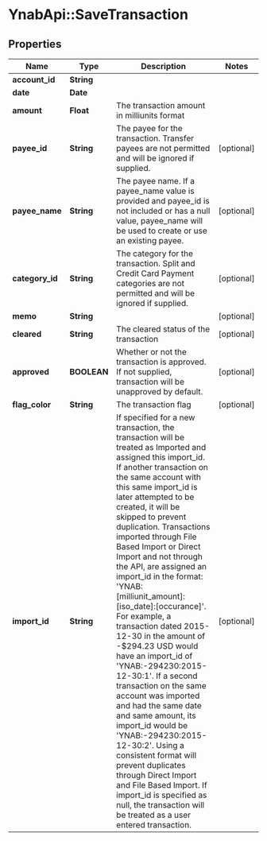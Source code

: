 # YnabApi::SaveTransaction

## Properties
Name | Type | Description | Notes
------------ | ------------- | ------------- | -------------
**account_id** | **String** |  | 
**date** | **Date** |  | 
**amount** | **Float** | The transaction amount in milliunits format | 
**payee_id** | **String** | The payee for the transaction.  Transfer payees are not permitted and will be ignored if supplied. | [optional] 
**payee_name** | **String** | The payee name.  If a payee_name value is provided and payee_id is not included or has a null value, payee_name will be used to create or use an existing payee. | [optional] 
**category_id** | **String** | The category for the transaction.  Split and Credit Card Payment categories are not permitted and will be ignored if supplied. | [optional] 
**memo** | **String** |  | [optional] 
**cleared** | **String** | The cleared status of the transaction | [optional] 
**approved** | **BOOLEAN** | Whether or not the transaction is approved.  If not supplied, transaction will be unapproved by default. | [optional] 
**flag_color** | **String** | The transaction flag | [optional] 
**import_id** | **String** | If specified for a new transaction, the transaction will be treated as Imported and assigned this import_id.  If another transaction on the same account with this same import_id is later attempted to be created, it will be skipped to prevent duplication.  Transactions imported through File Based Import or Direct Import and not through the API, are assigned an import_id in the format: &#39;YNAB:[milliunit_amount]:[iso_date]:[occurance]&#39;.  For example, a transaction dated 2015-12-30 in the amount of -$294.23 USD would have an import_id of &#39;YNAB:-294230:2015-12-30:1&#39;.  If a second transaction on the same account was imported and had the same date and same amount, its import_id would be &#39;YNAB:-294230:2015-12-30:2&#39;.  Using a consistent format will prevent duplicates through Direct Import and File Based Import.  If import_id is specified as null, the transaction will be treated as a user entered transaction. | [optional] 


